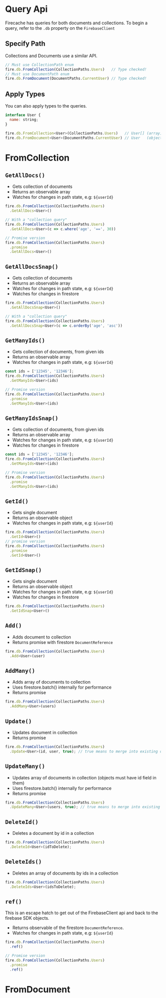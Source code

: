 # Query Api

Firecache has queries for both documents and collections. To begin a query, refer to the `.db` property on the `FirebaseClient`

## Specify Path

Collections and Documents use a similar API.

``` js
// Must use CollectionPath enum
fire.db.FromCollection(CollectionPaths.Users)   // Type checked!
// Must use DocumentPath enum
fire.db.FromDocument(DocumentPaths.CurrentUser) // Type checked!
```

## Apply Types

You can also apply types to the queries.

``` js
interface User {
  name: string;
}

fire.db.FromCollection<User>(CollectionPaths.Users)   // User[] (array)
fire.db.FromDocument<User>(DocumentPaths.CurrentUser) // User   (object)
```

# FromCollection

## `GetAllDocs()`

- Gets collection of documents
- Returns an observable array
- Watches for changes in path state, e.g: `${userId}`

``` js
fire.db.FromCollection(CollectionPaths.Users)
  .GetAllDocs<User>()

// With a "collection query"
fire.db.FromCollection(CollectionPaths.Users)
  .GetAllDocs<User>(c => c.where('age', '==', 30))

// Promise version
fire.db.FromCollection(CollectionPaths.Users)
  .promise
  .GetAllDocs<User>()
```

## `GetAllDocsSnap()`

- Gets collection of documents
- Returns an observable array
- Watches for changes in path state, e.g: `${userId}`
- Watches for changes in firestore

``` js
fire.db.FromCollection(CollectionPaths.Users)
  .GetAllDocsSnap<User>()

// With a "collection query"
fire.db.FromCollection(CollectionPaths.Users)
  .GetAllDocsSnap<User>(c => c.orderBy('age', 'asc'))
```

## `GetManyIds()`

- Gets collection of documents, from given ids
- Returns an observable array
- Watches for changes in path state, e.g: `${userId}`

``` js
const ids = ['12345', '12346'];
fire.db.FromCollection(CollectionPaths.Users)
  .GetManyIds<User>(ids)

// Promise version
fire.db.FromCollection(CollectionPaths.Users)
  .promise
  .GetManyIds<User>(ids)
```

## `GetManyIdsSnap()`

- Gets collection of documents, from given ids
- Returns an observable array
- Watches for changes in path state, e.g: `${userId}`
- Watches for changes in firestore

``` js
const ids = ['12345', '12346'];
fire.db.FromCollection(CollectionPaths.Users)
  .GetManyIds<User>(ids)

// Promise version
fire.db.FromCollection(CollectionPaths.Users)
  .promise
  .GetManyIds<User>(ids)
```

## `GetId()`

- Gets single document
- Returns an observable object
- Watches for changes in path state, e.g: `${userId}`

``` js
fire.db.FromCollection(CollectionPaths.Users)
  .GetId<User>()
// promise version
fire.db.FromCollection(CollectionPaths.Users)
  .promise
  .GetId<User>()
```

## `GetIdSnap()`

- Gets single document
- Returns an observable object
- Watches for changes in path state, e.g: `${userId}`
- Watches for changes in firestore

``` js
fire.db.FromCollection(CollectionPaths.Users)
  .GetIdSnap<User>()
```

## `Add()`

- Adds document to collection
- Returns promise with firestore `DocumentReference`

``` js
fire.db.FromCollection(CollectionPaths.Users)
  .Add<User>(user) 
```

## `AddMany()`

- Adds array of documents to collection
- Uses firestore.batch() internally for performance 
- Returns promise

``` js
fire.db.FromCollection(CollectionPaths.Users)
  .AddMany<User>(users) 
```

## `Update()`

- Updates document in collection
- Returns promise

``` js
fire.db.FromCollection(CollectionPaths.Users)
  .Update<User>(id, user, true); // true means to merge into existing documents  
```

## `UpdateMany()`

- Updates array of documents in collection (objects must have id field in them)
- Uses firestore.batch() internally for performance 
- Returns promise

``` js
fire.db.FromCollection(CollectionPaths.Users)
  .UpdateMany<User>(users, true); // true means to merge into existing documents  
```

## `DeleteId()`

- Deletes a document by id in a collection

``` js
fire.db.FromCollection(CollectionPaths.Users)
  .DeleteId<User>(idToDelete);
```

## `DeleteIds()`

- Deletes an array of documents by ids in a collection

``` js
fire.db.FromCollection(CollectionPaths.Users)
  .DeleteIds<User>(idsToDelete);
```

## `ref()`

This is an escape hatch to get out of the FirebaseClient api and back to the firebase SDK objects.

- Returns observable of the firestore `DocumentReference`.
- Watches for changes in path state, e.g: `${userId}`

``` js
fire.db.FromCollection(CollectionPaths.Users)
  .ref()

// Promise version
fire.db.FromCollection(CollectionPaths.Users)
  .promise
  .ref()
```

# FromDocument
